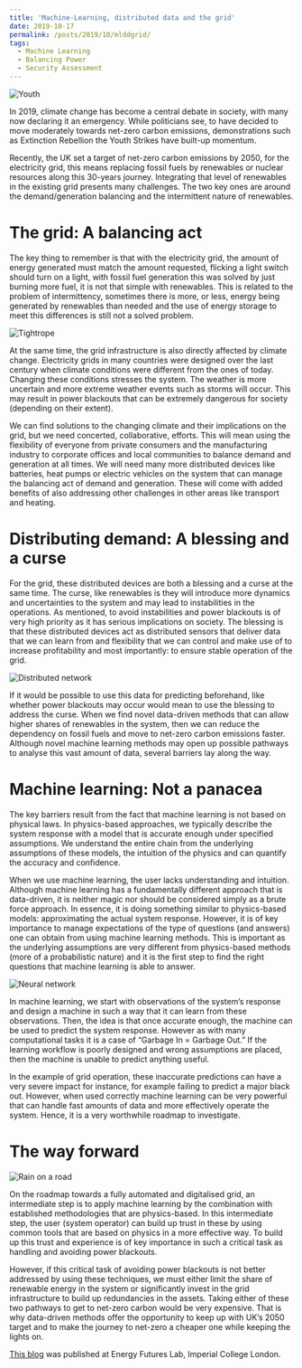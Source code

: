 ```yaml
---
title: 'Machine-Learning, distributed data and the grid'
date: 2019-10-17
permalink: /posts/2019/10/mlddgrid/
tags:
  - Machine Learning
  - Balancing Power
  - Security Assessment
---
```


![Youth](https://energyfutureslab.blog/wp-content/uploads/2019/10/action-activist-climate-2975498.jpg "Youth on Streets")


In 2019, climate change has become a central debate in society, with many now declaring it an emergency. While politicians see, to have decided to move moderately towards net-zero carbon emissions, demonstrations such as Extinction Rebellion the Youth Strikes have built-up momentum.

Recently, the UK set a target of net-zero carbon emissions by 2050, for the electricity grid, this means replacing fossil fuels by renewables or nuclear resources along this 30-years journey. Integrating that level of renewables in the existing grid presents many challenges. The two key ones are around the demand/generation balancing and the intermittent nature of renewables.

The grid: A balancing act
======
The key thing to remember is that with the electricity grid, the amount of energy generated must match the amount requested, flicking a light switch should turn on a light, with fossil fuel generation this was solved by just burning more fuel, it is not that simple with renewables. This is related to the problem of intermittency, sometimes there is more, or less, energy being generated by renewables than needed and the use of energy storage to meet this differences is still not a solved problem.

![Tightrope](https://energyfutureslab.blog/wp-content/uploads/2019/10/acrobat-4171996_1920_thin.jpg "Tightrope")


At the same time, the grid infrastructure is also directly affected by climate change. Electricity grids in many countries were designed over the last century when climate conditions were different from the ones of today. Changing these conditions stresses the system. The weather is more uncertain and more extreme weather events such as storms will occur. This may result in power blackouts that can be extremely dangerous for society (depending on their extent).

We can find solutions to the changing climate and their implications on the grid, but we need concerted, collaborative, efforts. This will mean using the flexibility of everyone from private consumers and the manufacturing industry to corporate offices and local communities to balance demand and generation at all times. We will need many more distributed devices like batteries, heat pumps or electric vehicles on the system that can manage the balancing act of demand and generation. These will come with added benefits of also addressing other challenges in other areas like transport and heating.

Distributing demand: A blessing and a curse
======

For the grid, these distributed devices are both a blessing and a curse at the same time. The curse, like renewables is they will introduce more dynamics and uncertainties to the system and may lead to instabilities in the operations. As mentioned, to avoid instabilities and power blackouts is of very high priority as it has serious implications on society. The blessing is that these distributed devices act as distributed sensors that deliver data that we can learn from and flexibility that we can control and make use of to increase profitability and most importantly: to ensure stable operation of the grid.

![Distributed network](https://energyfutureslab.blog/wp-content/uploads/2019/10/network-1989146_1920_thin.png "Distributed network")

If it would be possible to use this data for predicting beforehand, like whether power blackouts may occur would mean to use the blessing to address the curse. When we find novel data-driven methods that can allow higher shares of renewables in the system, then we can reduce the dependency on fossil fuels and move to net-zero carbon emissions faster. Although novel machine learning methods may open up possible pathways to analyse this vast amount of data, several barriers lay along the way.

Machine learning: Not a panacea
======

The key barriers result from the fact that machine learning is not based on physical laws. In physics-based approaches, we typically describe the system response with a model that is accurate enough under specified assumptions. We understand the entire chain from the underlying assumptions of these models, the intuition of the physics and can quantify the accuracy and confidence.

When we use machine learning, the user lacks understanding and intuition. Although machine learning has a fundamentally different approach that is data-driven, it is neither magic nor should be considered simply as a brute force approach. In essence, it is doing something similar to physics-based models: approximating the actual system response. However, it is of key importance to manage expectations of the type of questions (and answers) one can obtain from using machine learning methods. This is important as the underlying assumptions are very different from physics-based methods (more of a probabilistic nature) and it is the first step to find the right questions that machine learning is able to answer.

![Neural network](https://energyfutureslab.blog/wp-content/uploads/2019/10/artificial-neural-network-3501528_thin.png "Neural network")

In machine learning, we start with observations of the system’s response and design a machine in such a way that it can learn from these observations. Then, the idea is that once accurate enough, the machine can be used to predict the system response. However as with many computational tasks it is a case of “Garbage In = Garbage Out.” If the learning workflow is poorly designed and wrong assumptions are placed, then the machine is unable to predict anything useful.

In the example of grid operation, these inaccurate predictions can have a very severe impact for instance, for example failing to predict a major black out. However, when used correctly machine learning can be very powerful that can handle fast amounts of data and more effectively operate the system. Hence, it is a very worthwhile roadmap to investigate.

The way forward
======

![Rain on a road](https://energyfutureslab.blog/wp-content/uploads/2019/10/rain-84648_1920_thin.jpg "Rain on a road")

On the roadmap towards a fully automated and digitalised grid, an intermediate step is to apply machine learning by the combination with established methodologies that are physics-based. In this intermediate step, the user (system operator) can build up trust in these by using common tools that are based on physics in a more effective way. To build up this trust and experience is of key importance in such a critical task as handling and avoiding power blackouts.

However, if this critical task of avoiding power blackouts is not better addressed by using these techniques, we must either limit the share of renewable energy in the system or significantly invest in the grid infrastructure to build up redundancies in the assets. Taking either of these two pathways to get to net-zero carbon would be very expensive. That is why data-driven methods offer the opportunity to keep up with UK’s 2050 target and to make the journey to net-zero a cheaper one while keeping the lights on.

[This blog](https://energyfutureslab.blog/2019/10/17/machine-learning-distributed-data-and-the-grid/) was published at Energy Futures Lab, Imperial College London.
